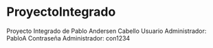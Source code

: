 # ProyectoIntegrado
Proyecto Integrado de Pablo Andersen Cabello
Usuario Administrador: PabloA
Contraseña Administrador: con1234
